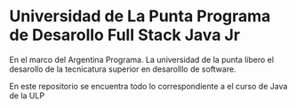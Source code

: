 # Universidad de La Punta Programa de Desarollo Full Stack Java Jr
En el marco del Argentina Programa. La universidad de la punta libero el desarollo de la tecnicatura superior en desarolllo de software.

En este repositorio se encuentra todo lo correspondiente a el curso de Java de la ULP 